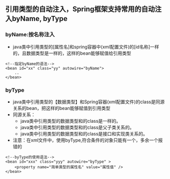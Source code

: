 ## 引用类型的自动注入，Spring框架支持常用的自动注入byName, byType

### byName:按名称注入
* java类中引用类型的[属性名]和spring容器中(xml配置文件)<bean>的[id名称]一样的，且数据类型是一样的，这样的bean能够赋值给引用类型
```
<!--指定byName的语法-->
<bean id="xx" class="yy" autowire="byName">
    ..
</bean>
```

### byType 
* java类中引用类型的【数据类型】和Spring容器(xml配置文件)<bean>的class是同源关系的bean，把这样的bean能够赋值到引用类型
* 同源关系：
    * java类中引用类型的数据类型和<bean>的class是一样的。
    * java类中引用类型的数据类型和<bean>的class是父子类关系的。
    * java类中引用类型的数据类型和<bean>的class是接口和实现类关系的。
* 注意：在xml文件中，使用byType,符合条件的对象只能有一个，多余一个报错的
```
<!--byType的使用语法-->
<bean id="xxx" class="yyy" autowire="byType" >
    <property name="简单类型的属性名" value="属性值" />
</bean>
```
                 
                 
        
                    
                    
                    
                            
                            
                            
                            
                            
                            
                            
                       